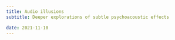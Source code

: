 ```yaml
---
title: Audio illusions
subtitle: Deeper explorations of subtle psychoacoustic effects

date: 2021-11-10
---
```


<youtube-embed video="OiW8gzBGz1A" />

<youtube-embed video="fBMli2YAR8k" />

<youtube-embed video="TVsMiSrlSSc" />

<youtube-embed video="WMHyYCk7OqE" />

<youtube-embed video="YQNsCg4z6L8" />
